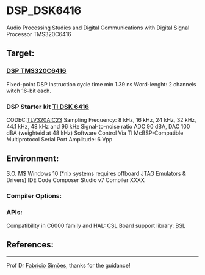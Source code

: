 # DSP_DSK6416
Audio Processing Studies and Digital Communications with Digital Signal Processor TMS320C6416

## Target:
### [DSP TMS320C6416](http://www.ti.com/lit/ds/symlink/tms320c6416.pdf)

Fixed-point DSP 
Instruction cycle time mín 1.39 ns 
Word-lenght: 2 channels witch 16-bit each. 

### DSP Starter kit [TI DSK 6416](http://c6000.spectrumdigital.com/dsk6416/)

CODEC:[TLV320AIC23](http://www.ti.com/lit/ds/symlink/tlv320aic23.pdf)
Sampling Frequency: 8 kHz, 16 kHz, 24 kHz, 32 kHz, 44.1 kHz, 48 kHz and 96 kHz
Signal-to-noise ratio ADC 90 dBA, DAC 100 dBA (weighteid at 48 kHz)
Software Control Via TI McBSP-Compatible Multiprotocol Serial Port
Amplitude: 6 Vpp

## Environment:
S.O. M$ Windows 10 (*nix systems requires offboard JTAG Emulators & Drivers)
IDE Code Composer Studio v7
Compiler XXXX

### Compiler Options:

### APIs:

Compatibility in C6000 family and HAL: [CSL](http://processors.wiki.ti.com/index.php/Chip_support_library#C62x.2C_C671x.2C_C641x.2C_DM64x_Devices)
Board support library: [BSL](http://c6000.spectrumdigital.com/dsk6416/)

## References:

***
Prof Dr [Fabrício Simões](http://www.ifba.edu.br/professores/fsimoes/), thanks for the guidance!
